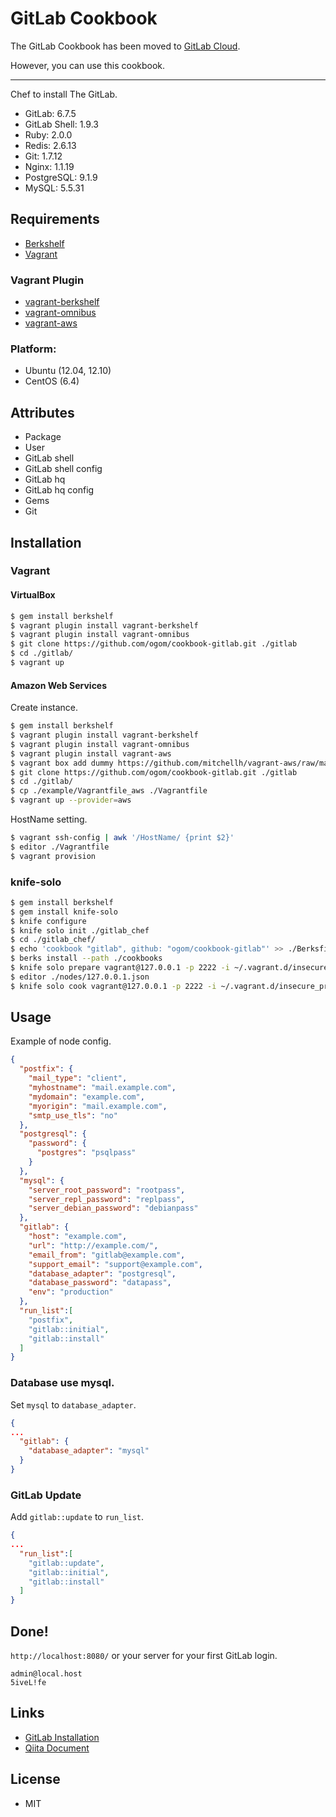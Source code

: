 GitLab Cookbook
===============

The GitLab Cookbook has been moved to [GitLab Cloud](https://gitlab.com/gitlab-org/cookbook-gitlab/blob/master/README.md).

However, you can use this cookbook.

----

Chef to install The GitLab.

* GitLab: 6.7.5
* GitLab Shell: 1.9.3
* Ruby: 2.0.0
* Redis: 2.6.13
* Git: 1.7.12
* Nginx: 1.1.19
* PostgreSQL: 9.1.9
* MySQL: 5.5.31

## Requirements

* [Berkshelf](http://berkshelf.com/)
* [Vagrant](http://www.vagrantup.com/)

### Vagrant Plugin

* [vagrant-berkshelf](https://github.com/RiotGames/vagrant-berkshelf)
* [vagrant-omnibus](https://github.com/schisamo/vagrant-omnibus)
* [vagrant-aws](https://github.com/mitchellh/vagrant-aws)


### Platform:

* Ubuntu (12.04, 12.10)
* CentOS (6.4)


## Attributes

* Package
* User
* GitLab shell
* GitLab shell config
* GitLab hq
* GitLab hq config
* Gems
* Git


## Installation

### Vagrant

#### VirtualBox

```bash
$ gem install berkshelf
$ vagrant plugin install vagrant-berkshelf
$ vagrant plugin install vagrant-omnibus
$ git clone https://github.com/ogom/cookbook-gitlab.git ./gitlab
$ cd ./gitlab/
$ vagrant up
```

#### Amazon Web Services

Create instance.

```bash
$ gem install berkshelf
$ vagrant plugin install vagrant-berkshelf
$ vagrant plugin install vagrant-omnibus
$ vagrant plugin install vagrant-aws
$ vagrant box add dummy https://github.com/mitchellh/vagrant-aws/raw/master/dummy.box
$ git clone https://github.com/ogom/cookbook-gitlab.git ./gitlab
$ cd ./gitlab/
$ cp ./example/Vagrantfile_aws ./Vagrantfile
$ vagrant up --provider=aws
```

HostName setting.

```bash
$ vagrant ssh-config | awk '/HostName/ {print $2}'
$ editor ./Vagrantfile
$ vagrant provision
```

### knife-solo

```bash
$ gem install berkshelf
$ gem install knife-solo
$ knife configure
$ knife solo init ./gitlab_chef
$ cd ./gitlab_chef/
$ echo 'cookbook "gitlab", github: "ogom/cookbook-gitlab"' >> ./Berksfile
$ berks install --path ./cookbooks
$ knife solo prepare vagrant@127.0.0.1 -p 2222 -i ~/.vagrant.d/insecure_private_key
$ editor ./nodes/127.0.0.1.json
$ knife solo cook vagrant@127.0.0.1 -p 2222 -i ~/.vagrant.d/insecure_private_key --no-chef-check
```


## Usage

Example of node config.

```json
{
  "postfix": {
    "mail_type": "client",
    "myhostname": "mail.example.com",
    "mydomain": "example.com",
    "myorigin": "mail.example.com",
    "smtp_use_tls": "no"
  },
  "postgresql": {
    "password": {
      "postgres": "psqlpass"
    }
  },
  "mysql": {
    "server_root_password": "rootpass",
    "server_repl_password": "replpass",
    "server_debian_password": "debianpass"
  },
  "gitlab": {
    "host": "example.com",
    "url": "http://example.com/",
    "email_from": "gitlab@example.com",
    "support_email": "support@example.com",
    "database_adapter": "postgresql",
    "database_password": "datapass",
    "env": "production"
  },
  "run_list":[
    "postfix",
    "gitlab::initial",
    "gitlab::install"
  ]
}
```

### Database use mysql.

Set `mysql` to `database_adapter`.

```json
{
...
  "gitlab": {
    "database_adapter": "mysql"
  }
}
```

### GitLab Update

Add `gitlab::update` to `run_list`.

```json
{
...
  "run_list":[
    "gitlab::update",
    "gitlab::initial",
    "gitlab::install"
  ]
}
```

## Done!

`http://localhost:8080/` or your server for your first GitLab login.

```
admin@local.host
5iveL!fe
```

## Links

* [GitLab Installation](https://github.com/gitlabhq/gitlabhq/blob/master/doc/install/installation.md)
* [Qiita Document](http://qiita.com/items/6491a268bfc95d0a5be4)


## License

* MIT

